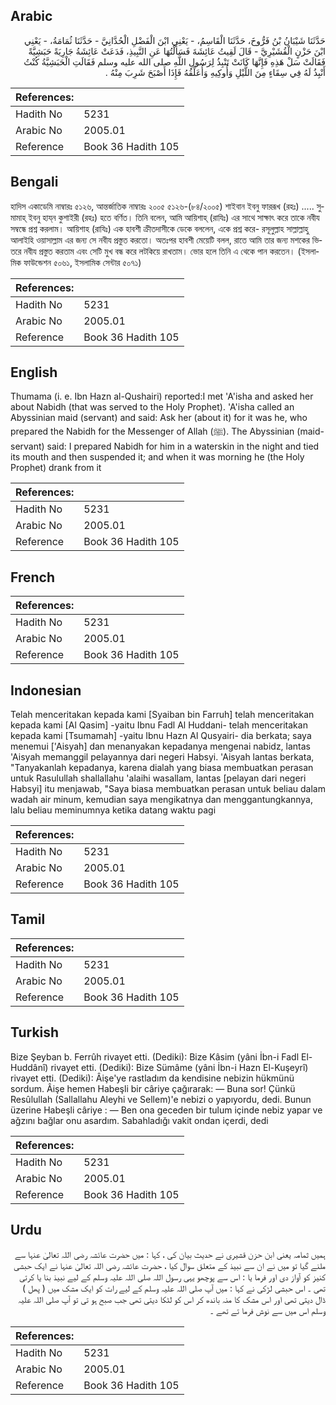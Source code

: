 ## Arabic


<div dir="rtl" lang="ar" style={{fontSize:'larger',backgroundColor:'#f8f9fa',padding:20}}>
حَدَّثَنَا شَيْبَانُ بْنُ فَرُّوخَ، حَدَّثَنَا الْقَاسِمُ، - يَعْنِي ابْنَ الْفَضْلِ الْحُدَّانِيَّ - حَدَّثَنَا ثُمَامَةُ، - يَعْنِي ابْنَ حَزْنٍ الْقُشَيْرِيَّ - قَالَ لَقِيتُ عَائِشَةَ فَسَأَلْتُهَا عَنِ النَّبِيذِ، فَدَعَتْ عَائِشَةُ جَارِيَةً حَبَشِيَّةً فَقَالَتْ سَلْ هَذِهِ فَإِنَّهَا كَانَتْ تَنْبِذُ لِرَسُولِ اللَّهِ صلى الله عليه وسلم فَقَالَتِ الْحَبَشِيَّةُ كُنْتُ أَنْبِذُ لَهُ فِي سِقَاءٍ مِنَ اللَّيْلِ وَأُوكِيهِ وَأُعَلِّقُهُ فَإِذَا أَصْبَحَ شَرِبَ مِنْهُ ‏.‏
</div>
<div style={{backgroundColor:'#f8f9fa',padding:20, marginBottom: 10}}><table> <thead> <tr> <th>References:</th> <th></th> </tr> </thead> <tbody><tr><td>Hadith No</td><td>5231</td></tr><tr><td>Arabic No</td><td>2005.01</td></tr><tr><td>Reference</td><td>Book 36 Hadith 105</td></tr></tbody></table></div>

## Bengali


<div dir="ltr" lang="bn" style={{fontSize:'larger',backgroundColor:'#f8f9fa',padding:20}}>
হাদিস একাডেমি নাম্বারঃ ৫১২৬, আন্তর্জাতিক নাম্বারঃ ২০০৫ ৫১২৬-(৮৪/২০০৫) শাইবান ইবনু ফাররূখ (রহঃ) ..... সুমামাহ্ ইবনু হায্‌ন কুশাইরী (রহঃ) হতে বর্ণিত। তিনি বলেন, আমি আয়িশাহ্ (রাযিঃ) এর সাথে সাক্ষাৎ করে তাকে নবীয সম্বন্ধে প্রশ্ন করলাম। আয়িশাহ (রাযিঃ) এক হাবশী ক্রীতদাসীকে ডেকে বললেন, একে প্রশ্ন করে- রসূলুল্লাহ সাল্লাল্লাহু আলাইহি ওয়াসাল্লাম এর জন্য সে নবীয প্রস্তুত করতো। অতঃপর হাবশী মেয়েটি বলল, রাতে আমি তার জন্য মশকের ভিতরে নবীয প্রস্তুত করতাম এবং সেটি মুখ বন্ধ করে লটকিয়ে রাখতাম। ভোর হলে তিনি এ থেকে পান করতেন। (ইসলামিক ফাউন্ডেশন ৫০৬১, ইসলামিক সেন্টার ৫০৭১)
</div>
<div style={{backgroundColor:'#f8f9fa',padding:20, marginBottom: 10}}><table> <thead> <tr> <th>References:</th> <th></th> </tr> </thead> <tbody><tr><td>Hadith No</td><td>5231</td></tr><tr><td>Arabic No</td><td>2005.01</td></tr><tr><td>Reference</td><td>Book 36 Hadith 105</td></tr></tbody></table></div>

## English


<div dir="ltr" lang="en" style={{fontSize:'larger',backgroundColor:'#f8f9fa',padding:20}}>
Thumama (i. e. Ibn Hazn al-Qushairi) reported:I met 'A'isha and asked her about Nabidh (that was served to the Holy Prophet). 'A'isha called an Abyssinian maid (servant) and said: Ask her (about it) for it was he, who prepared the Nabidh for the Messenger of Allah (ﷺ). The Abyssinian (maid-servant) said: I prepared Nabidh for him in a waterskin in the night and tied its mouth and then suspended it; and when it was morning he (the Holy Prophet) drank from it
</div>
<div style={{backgroundColor:'#f8f9fa',padding:20, marginBottom: 10}}><table> <thead> <tr> <th>References:</th> <th></th> </tr> </thead> <tbody><tr><td>Hadith No</td><td>5231</td></tr><tr><td>Arabic No</td><td>2005.01</td></tr><tr><td>Reference</td><td>Book 36 Hadith 105</td></tr></tbody></table></div>

## French


<div dir="ltr" lang="fr" style={{fontSize:'larger',backgroundColor:'#f8f9fa',padding:20}}>

</div>
<div style={{backgroundColor:'#f8f9fa',padding:20, marginBottom: 10}}><table> <thead> <tr> <th>References:</th> <th></th> </tr> </thead> <tbody><tr><td>Hadith No</td><td>5231</td></tr><tr><td>Arabic No</td><td>2005.01</td></tr><tr><td>Reference</td><td>Book 36 Hadith 105</td></tr></tbody></table></div>

## Indonesian


<div dir="ltr" lang="id" style={{fontSize:'larger',backgroundColor:'#f8f9fa',padding:20}}>
Telah menceritakan kepada kami [Syaiban bin Farruh] telah menceritakan kepada kami [Al Qasim] -yaitu Ibnu Fadl Al Huddani- telah menceritakan kepada kami [Tsumamah] -yaitu Ibnu Hazn Al Qusyairi- dia berkata; saya menemui ['Aisyah] dan menanyakan kepadanya mengenai nabidz, lantas 'Aisyah memanggil pelayannya dari negeri Habsyi. 'Aisyah lantas berkata, "Tanyakanlah kepadanya, karena dialah yang biasa membuatkan perasan untuk Rasulullah shallallahu 'alaihi wasallam, lantas [pelayan dari negeri Habsyi] itu menjawab, "Saya biasa membuatkan perasan untuk beliau dalam wadah air minum, kemudian saya mengikatnya dan menggantungkannya, lalu beliau meminumnya ketika datang waktu pagi
</div>
<div style={{backgroundColor:'#f8f9fa',padding:20, marginBottom: 10}}><table> <thead> <tr> <th>References:</th> <th></th> </tr> </thead> <tbody><tr><td>Hadith No</td><td>5231</td></tr><tr><td>Arabic No</td><td>2005.01</td></tr><tr><td>Reference</td><td>Book 36 Hadith 105</td></tr></tbody></table></div>

## Tamil


<div dir="ltr" lang="ta" style={{fontSize:'larger',backgroundColor:'#f8f9fa',padding:20}}>

</div>
<div style={{backgroundColor:'#f8f9fa',padding:20, marginBottom: 10}}><table> <thead> <tr> <th>References:</th> <th></th> </tr> </thead> <tbody><tr><td>Hadith No</td><td>5231</td></tr><tr><td>Arabic No</td><td>2005.01</td></tr><tr><td>Reference</td><td>Book 36 Hadith 105</td></tr></tbody></table></div>

## Turkish


<div dir="ltr" lang="tr" style={{fontSize:'larger',backgroundColor:'#f8f9fa',padding:20}}>
Bize Şeyban b. Ferrûh rivayet etti. (Dediki): Bize Kâsim (yâni İbn-i Fadl El-Huddânî) rivayet etti. (Dediki): Bize Sümâme (yâni İbn-i Hazn El-Kuşeyrî) rivayet etti. (Dediki): Âişe'ye rastladım da kendisine nebizin hükmünü sordum. Âişe hemen Habeşli bir câriye çağırarak: — Buna sor! Çünkü Resûlullah (Sallallahu Aleyhi ve Sellem)'e nebizi o yapıyordu, dedi. Bunun üzerine Habeşli câriye : — Ben ona geceden bir tulum içinde nebiz yapar ve ağzını bağlar onu asardım. Sabahladığı vakit ondan içerdi, dedi
</div>
<div style={{backgroundColor:'#f8f9fa',padding:20, marginBottom: 10}}><table> <thead> <tr> <th>References:</th> <th></th> </tr> </thead> <tbody><tr><td>Hadith No</td><td>5231</td></tr><tr><td>Arabic No</td><td>2005.01</td></tr><tr><td>Reference</td><td>Book 36 Hadith 105</td></tr></tbody></table></div>

## Urdu


<div dir="rtl" lang="ur" style={{fontSize:'larger',backgroundColor:'#f8f9fa',padding:20}}>
ہمیں ثمامہ یعنی ابن حزن قشیری نے حدیث بیان کی ، کہا : میں حضرت عائشہ رضی اللہ تعالیٰ عنہا سے ملنے گیا تو میں نے ان سے نبیذ کے متعلق سوال کیا ، حضرت عائشہ رضی اللہ تعالیٰ عنہا نے ایک حبشی کنیز کو آواز دی اور فرما یا : اس سے پوچھو یہی رسول اللہ صلی اللہ علیہ وسلم کے لیے نبیذ بنا یا کرتی تھی ۔ اس حبشی لڑکی نے کہا : میں آپ صلی اللہ علیہ وسلم کے لیے رات کو ایک مشک میں ( پھل ) ڈال دیتی تھی اور اس مشک کا منہ باندھ کر اس کو لٹکا دیتی تھی جب صبح ہو تی تو آپ صلی اللہ علیہ وسلم اس میں سے نوش فرما تے تھے ۔
</div>
<div style={{backgroundColor:'#f8f9fa',padding:20, marginBottom: 10}}><table> <thead> <tr> <th>References:</th> <th></th> </tr> </thead> <tbody><tr><td>Hadith No</td><td>5231</td></tr><tr><td>Arabic No</td><td>2005.01</td></tr><tr><td>Reference</td><td>Book 36 Hadith 105</td></tr></tbody></table></div>